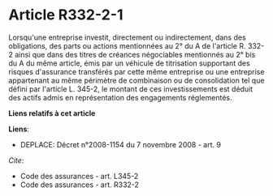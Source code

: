 # Article R332-2-1

Lorsqu'une entreprise investit, directement ou indirectement, dans des obligations, des parts ou actions mentionnées au 2° du
A de l'article R. 332-2 ainsi que dans des titres de créances négociables mentionnés au 2° bis du A du même article, émis par
un véhicule de titrisation supportant des risques d'assurance transférés par cette même entreprise ou une entreprise
appartenant au même périmètre de combinaison ou de consolidation tel que défini par l'article L. 345-2, le montant de ces
investissements est déduit des actifs admis en représentation des engagements réglementés.

**Liens relatifs à cet article**

**Liens**:

  - DEPLACE: Décret n°2008-1154 du 7 novembre 2008 - art. 9

_Cite_:

  - Code des assurances - art. L345-2
  - Code des assurances - art. R332-2
